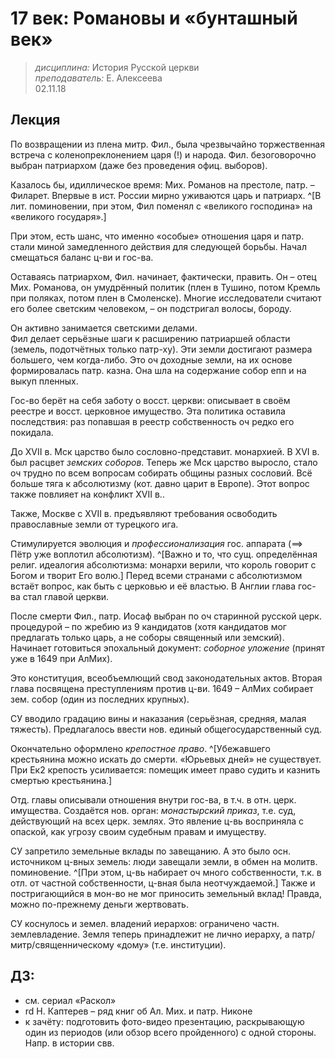 # 17 век: Романовы и «бунташный век»
> _дисциплина:_ История Русской церкви  
> _преподаватель:_ Е. Алексеева  
> 02.11.18  

## Лекция

По возвращении из плена митр. Фил., была чрезвычайно торжественная встреча с коленопреклонением царя (!) и народа.
Фил. безоговорочно выбран патриархом (даже без проведения офиц. выборов).

Казалось бы, идиллическое время: Мих. Романов на престоле, патр. – Филарет.
Впервые в ист. России мирно уживаются царь и патриарх.
^[В лит. поминовении, при этом, Фил поменял с «великого господина» на «великого государя».]

При этом, есть шанс, что именно «особые» отношения царя и патр. стали миной замедленного действия для следующей борьбы.
Начал смещаться баланс ц-ви и гос-ва.

Оставаясь патриархом, Фил. начинает, фактически, править.
Он – отец Мих. Романова, он умудрённый политик (плен в Тушино, потом Кремль при поляках, потом плен в Смоленске).
Многие исследователи считают его более светским человеком, – он подстригал волосы, бороду.

Он активно занимается светскими делами.  
Фил делает серьёзные шаги к расширению патриаршей области (земель, подотчётных только патр-ху).
Эти земли достигают размера большего, чем когда-либо.
Это оч доходные земли, на их основе формировалась патр. казна.
Она шла на содержание собор епп и на выкуп пленных.

Гос-во берёт на себя заботу о восст. церкви: описывает в своём реестре и восст. церковное имущество.
Эта политика оставила последствия: раз попавшая в реестр собственность оч редко его покидала.

До XVII в. Мск царство было сословно-представит. монархией.
В XVI в. был расцвет _земских соборов_.
Теперь же Мск царство выросло, стало оч трудно по всем вопросам собирать общины разных сословий.
Всё больше тяга к абсолютизму (кот. давно царит в Европе).
Этот вопрос также повлияет на конфликт XVII в..

Также, Москве с XVII в. предъявляют требования освободить православные земли от турецкого ига.

Стимулируется эволюция и _профессионализация_ гос. аппарата (==> Пётр уже воплотил абсолютизм).
^[Важно и то, что сущ. определённая религ. идеалогия абсолютизма: монархи верили, что король говорит с Богом и творит Его волю.]
Перед всеми странами с абсолютизмом встаёт вопрос, как быть с церковью и её властью.
В Англии глава гос-ва стал главой церкви. 

После смерти Фил., патр. Иосаф выбран по оч старинной русской церк. процедурой – по жребию из 9 кандидатов (хотя кандидатов мог предлагать только царь, а не соборы священный или земский).
Начинает готовиться эпохальный документ: _соборное уложение_ (принят уже в 1649 при АлМих).

Это конституция, всеобъемлющий свод законодательных актов.
Вторая глава посвящена преступлениям против ц-ви.
1649 – АлМих собирает зем. собор (один из последних крупных).

СУ вводило градацию вины и наказания (серьёзная, средняя, малая тяжесть).
Предлагалось ввести нов. единый общегосударственный суд.

Окончательно оформлено _крепостное право_.
^[Убежавшего крестьянина можно искать до смерти. «Юрьевых дней» не существует. При Ек2 крепость усиливается: помещик имеет право судить и казнить смертью крестьянина.]

Отд. главы описывали отношения внутри гос-ва, в т.ч. в отн. церк. имущества.
Создаётся нов. орган: _монастырский приказ_, т.е. суд, действующий на всех церк. землях.
Это явление ц-вь восприняла с опаской, как угрозу своим судебным правам и имуществу.

СУ запретило земельные вклады по завещанию.
А это было осн. источником ц-вных земель: люди завещали земли, в обмен на молитв. поминовение.
^[При этом, ц-вь набирает оч много собственности, т.к. в отл. от частной собственности, ц-вная была неотчуждаемой.]
Также и постригающийся в мон-во не мог приносить земельный вклад!
Правда, можно по-прежнему деньги жертвовать.

СУ коснулось и земел. владений иерархов: ограничено частн. землевладение.
Земля теперь принадлежит не лично иерарху, а  патр/митр/священническому «дому» (т.е. институции).

## ДЗ:

- см. сериал «Раскол»
- rd Н. Каптерев – ряд книг об Ал. Мих. и патр. Никоне
- к зачёту: подготовить фото-видео презентацию, раскрывающую один из периодов (или обзор всего пройденного) с одной стороны. Напр. в истории свв.
